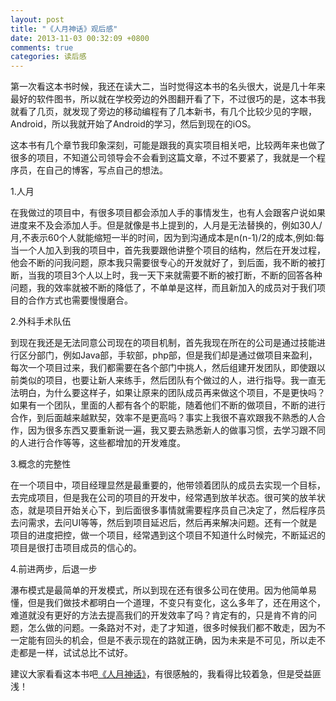 ```yaml
---
layout: post
title: "《人月神话》观后感"
date: 2013-11-03 00:32:09 +0800
comments: true
categories: 读后感
---
```

第一次看这本书时候，我还在读大二，当时觉得这本书的名头很大，说是几十年来最好的软件图书，所以就在学校旁边的外图翻开看了下，不过很巧的是，这本书我就看了几页，就发现了旁边的移动编程有了几本新书，有几个比较少见的字眼，Android，所以我就开始了Android的学习，然后到现在的iOS。

这本书有几个章节我印象深刻，可能是跟我的真实项目相关吧，比较两年来也做了很多的项目，不知道公司领导会不会看到这篇文章，不过不要紧了，我就是一个程序员，在自己的博客，写点自己的想法。 <!-- more -->

1.人月

在我做过的项目中，有很多项目都会添加人手的事情发生，也有人会跟客户说如果进度来不及会添加人手。但是就像是书上提到的，人月是无法替换的，例如30人/月,不表示60个人就能缩短一半的时间，因为到沟通成本是n(n-1)/2的成本,例如:每当一个人加入到我的项目中，首先我要跟他讲整个项目的结构，然后在开发过程，他会不断的问我问题，原本我只需要很专心的开发就好了，到后面，我不断的被打断，当我的项目3个人以上时，我一天下来就需要不断的被打断，不断的回答各种问题，我的效率就被不断的降低了，不单单是这样，而且新加入的成员对于我们项目的合作方式也需要慢慢磨合。

2.外科手术队伍

到现在我还是无法同意公司现在的项目机制，首先我现在所在的公司是通过技能进行区分部门，例如Java部，手软部，php部，但是我们却是通过做项目来盈利，每次一个项目过来，我们都需要在各个部门中挑人，然后组建开发团队，即使跟以前类似的项目，也要让新人来练手，然后团队有个做过的人，进行指导。我一直无法明白，为什么要这样子，如果让原来的团队成员再来做这个项目，不是更快吗？如果有一个团队，里面的人都有各个的职能，随着他们不断的做项目，不断的进行合作，到后面越来越默契，效率不是更高吗？事实上我很不喜欢跟我不熟悉的人合作，因为很多东西又要重新说一遍，我又要去熟悉新人的做事习惯，去学习跟不同的人进行合作等等，这些都增加的开发难度。

3.概念的完整性
 
在一个项目中，项目经理显然是最重要的，他带领着团队的成员去实现一个目标，去完成项目，但是我在公司的项目的开发中，经常遇到放羊状态。很可笑的放羊状态，就是项目开始关心下，到后面很多事情就需要程序员自己决定了，然后程序员去问需求，去问UI等等，然后到项目延迟后，然后再来解决问题。还有一个就是项目的进度把控，做一个项目，经常遇到这个项目不知道什么时候完，不断延迟的项目是很打击项目成员的信心的。


4.前进两步，后退一步
     
瀑布模式是最简单的开发模式，所以到现在还有很多公司在使用。因为他简单易懂，但是我们做技术都明白一个道理，不变只有变化，这么多年了，还在用这个，难道就没有更好的方法去提高我们的开发效率了吗？肯定有的，只是肯不肯的问题，怎么做的问题。一条路对不对，走了才知道，很多时候我们都不敢走，因为不一定能有回头的机会，但是不表示现在的路就正确，因为未来是不可见，所以走不走都是一样，试试总比不试好。
       
建议大家看看这本书吧[《人月神话》]("http://www.amazon.cn/gp/product/B0011C2P7W/ref=as_li_tf_tl?ie=UTF8&camp=536&creative=3200&creativeASIN=B0011C2P7W&linkCode=as2&tag=robinwu-23")，有很感触的，我看得比较着急，但是受益匪浅！
       
       